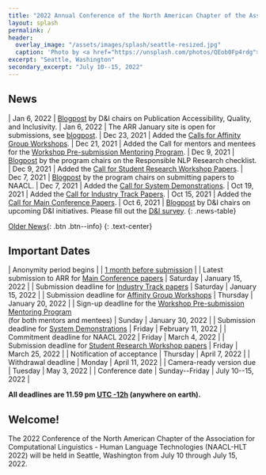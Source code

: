 ```yaml
---
title: "2022 Annual Conference of the North American Chapter of the Association for Computational Linguistics"
layout: splash
permalink: /
header:
  overlay_image: "/assets/images/splash/seattle-resized.jpg"
  caption: 'Photo by <a href="https://unsplash.com/photos/QEob0Fp4rdg">Zhifei Zhou</a> on <a href="http://www.unsplash.com">Unsplash</a>'
excerpt: "Seattle, Washington"
secondary_excerpt: "July 10--15, 2022"
---
```


<style>
.news-table { font-size: .9em; table-layout: fixed; }
.news-table tr td:nth-child(1) { font-weight: bold; width: 10em; }
</style>

## News

| Jan 6, 2022 | [Blogpost](/blog/publication-accessibility-quality-inclusivity/) by D&I chairs on Publication Accessibility, Quality, and Inclusivity.
| Jan 6, 2022 | The ARR January site is open for submissions, see [blogpost](/blog/ARR-open-for-submissions/).
| Dec 23, 2021 | Added the [Calls for Affinity Group Workshops](/calls/affinity-workshops/).
| Dec 21, 2021 | Added the Call for mentors and mentees for the [Workshop Pre-submission Mentoring Program](/calls/workshop-mentoring/).
| Dec 9, 2021 | [Blogpost](/blog/responsible-nlp-research-checklist/) by the program chairs on the Responsible NLP Research checklist.
| Dec 9, 2021 | Added the [Call for Student Research Workshop Papers](/calls/srw/).
| Dec 7, 2021 | [Blogpost](/blog/submissions/) by the program chairs on submitting papers to NAACL. 
| Dec 7, 2021 | Added the [Call for System Demonstrations](/calls/demos/).
| Oct 19, 2021 | Added the [Call for Industry Track Papers](/calls/industry/).
| Oct 15, 2021 | Added the [Call for Main Conference Papers](/calls/papers/).
| Oct 6, 2021 | [Blogpost](/blog/diversity-intro/) by D&I chairs on upcoming D&I initiatives. Please fill out the [D&I survey](https://forms.office.com/r/XUxP8XSN5N).
{: .news-table}
<!-- Note: When this table is too full, move some to the archive page. -->

[Older News](/archive/){: .btn .btn--info}
{: .text-center}

## Important Dates

<style>
.dates-table { font-size: .9em; }
.dates-table tr td:nth-child(1) { width: 65%; }
.dates-table del { color: #888; }
</style>

| Anonymity period begins | | [1 month before submission](https://aclrollingreview.org/cfp#anonymity-period) |
| Latest submission to ARR for [Main Conference papers](/calls/papers/) | Saturday | January 15, 2022 |
| Submission deadline for [Industry Track papers](/calls/industry/) | Saturday | January 15, 2022 |
| Submission deadline for [Affinity Group Workshops](/calls/affinity-workshops/) | Thursday | January 20, 2022 |
| Sign-up deadline for the [Workshop Pre-submission Mentoring Program](/calls/workshop-mentoring/)<br>(for both mentors and mentees) | Sunday | January 30, 2022 |
| Submission deadline for [System Demonstrations](/calls/demos/) | Friday | February 11, 2022 |
| Commitment deadline for NAACL 2022 | Friday | March 4, 2022 |
| Submission deadline for [Student Research Workshop papers](/calls/srw/) | Friday | March 25, 2022 |
| Notification of acceptance | Thursday | April 7, 2022 |
| Withdrawal deadline | Monday | April 11, 2022 |
| Camera-ready version due | Tuesday | May 3, 2022 |
| Conference date | Sunday--Friday | July 10--15, 2022 |

<b>All deadlines are 11.59 pm <a target="_blank" href="https://www.timeanddate.com/time/zone/timezone/utc-12">UTC -12h</a> (anywhere on earth).</b>

## Welcome!

The 2022 Conference of the North American Chapter of the Association for Computational Linguistics - Human Language Technologies (NAACL-HLT 2022) will be held in Seattle, Washington from July 10 through July 15, 2022.
